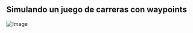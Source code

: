 ## Simulando un juego de carreras con waypoints

![Image](https://github.com/user-attachments/assets/f41bf50a-cca9-42ef-b9a3-51451931e4f0)

